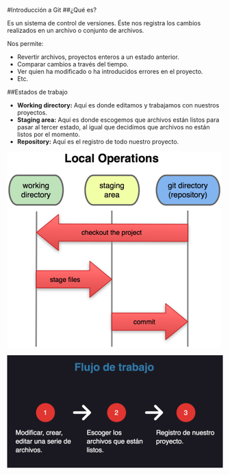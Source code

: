 #Introducción a Git
##¿Qué es?

Es un sistema de control de versiones. Éste nos registra los cambios realizados en un archivo o conjunto de archivos.

Nos permite:

* Revertir archivos, proyectos enteros a un estado anterior.
* Comparar cambios a través del tiempo.
* Ver quien ha modificado o ha introducidos errores en el proyecto.
* Etc.

##Estados de trabajo

* **Working directory:** Aquí es donde editamos y trabajamos con nuestros proyectos.
* **Staging area:** Aquí es donde escogemos que archivos están listos para pasar al tercer estado, al igual que decidimos que archivos no están listos por el momento.
* **Repository:** Aquí es el registro de todo nuestro proyecto.
 
![Estados de trabajo](Talleres/Git/Images/States.png)

![Workflow](Talleres/Git/Images/Workflow.png)